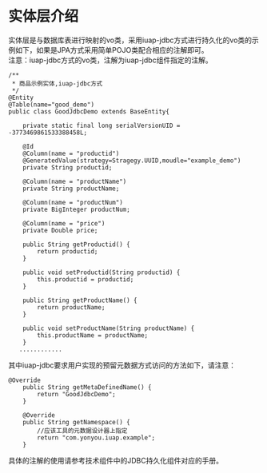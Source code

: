 ﻿
# 实体层介绍

实体层是与数据库表进行映射的vo类，采用iuap-jdbc方式进行持久化的vo类的示例如下，如果是JPA方式采用简单POJO类配合相应的注解即可。  
注意：iuap-jdbc方式的vo类，注解为iuap-jdbc组件指定的注解。  

```
/**
 * 商品示例实体,iuap-jdbc方式
 */
@Entity
@Table(name="good_demo")
public class GoodJdbcDemo extends BaseEntity{

	private static final long serialVersionUID = -3773469861533388458L;

	@Id
    @Column(name = "productid")
    @GeneratedValue(strategy=Stragegy.UUID,moudle="example_demo")
    private String productid;
    
    @Column(name = "productName")
    private String productName;
    
    @Column(name = "productNum")
    private BigInteger productNum;
    
    @Column(name = "price")
    private Double price;
   
	public String getProductid() {
		return productid;
	}

	public void setProductid(String productid) {
		this.productid = productid;
	}

	public String getProductName() {
		return productName;
	}

	public void setProductName(String productName) {
		this.productName = productName;
	}
   ............
```

其中iuap-jdbc要求用户实现的预留元数据方式访问的方法如下，请注意：  

```
@Override
	public String getMetaDefinedName() {
		return "GoodJdbcDemo";
	}

	@Override
	public String getNamespace() {
		//应该工具的元数据设计器上指定
		return "com.yonyou.iuap.example";
	}
```

具体的注解的使用请参考技术组件中的JDBC持久化组件对应的手册。  